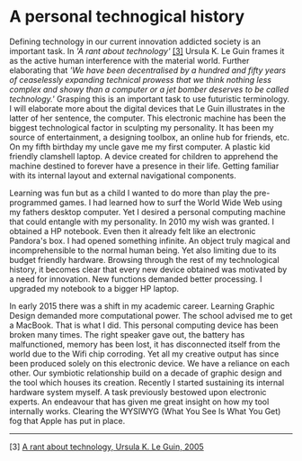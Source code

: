 # A personal technogical history



Defining technology in our current innovation addicted society is an important task. In *'A rant about technology'* <a href="https://www.ursulakleguin.com/a-rant-about-technology" target=“_blank”>[3]</a> Ursula K. Le Guin frames it as the active human interference with the material world. Further elaborating that *'We have been decentralised by a hundred and fifty years of ceaselessly expanding technical prowess that we think nothing less complex and showy than a computer or a jet bomber deserves to be called technology.'* Grasping this is an important task to use futuristic terminology. I will elaborate more about the digital devices that Le Guin illustrates in the latter of her sentence, the computer. This electronic machine has been the biggest technological factor in sculpting my personality. It has been my source of entertainment, a designing toolbox, an online hub for friends, etc. On my fifth birthday my uncle gave me my first computer. A plastic kid friendly clamshell laptop. A device created for children to apprehend the machine destined to forever have a presence in their life. Getting familiar with its internal layout and external navigational components. 



Learning was fun but as a child I wanted to do more than play the pre-programmed games. I had learned how to surf the World Wide Web using my fathers desktop computer. Yet I desired a personal computing machine that could entangle with my personality. In 2010 my wish was granted. I obtained a HP notebook. Even then it already felt like an electronic Pandora's box. I had opened something infinite. An object truly magical and incomprehensible to the normal human being. Yet also limiting due to its budget friendly hardware. Browsing through the rest of my technological history, it becomes clear that every new device obtained was motivated by a need for innovation. New functions demanded better processing. I upgraded my notebook to a bigger HP laptop. 



In early 2015 there was a shift in my academic career. Learning Graphic Design demanded more computational power. The school advised me to get a MacBook. That is what I did. This personal computing device has been broken many times. The right speaker gave out, the battery has malfunctioned, memory has been lost, it has disconnected itself from the world due to the Wifi chip corroding. Yet all my creative output has since been produced solely on this electronic device. We have a reliance on each other. Our symbiotic relationship build on a decade of graphic design and the tool which houses its creation. Recently I started sustaining its internal hardware system myself. A task previously bestowed upon electronic experts. An endeavour that has given me great insight on how my tool internally works. Clearing the WYSIWYG (What You See Is What You Get) fog that Apple has put in place.  

--- 

[3] <a href="https://www.ursulakleguin.com/a-rant-about-technology" target=“_blank”> A rant about technology, Ursula K. Le Guin, 2005</a>
